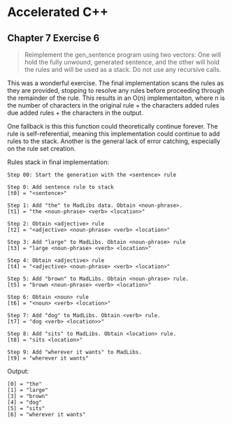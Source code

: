 # Accelerated C++
## Chapter 7 Exercise 6

>Reimplement the gen_sentence program using two vectors: One will hold the fully
>unwound, generated sentence, and the other will hold the rules and will be used as a stack.
>Do not use any recursive calls.

This was a wonderful exercise. The final implementation scans the rules as they are provided,
stopping to resolve any rules before proceeding through the remainder of the rule. This results
in an O(n) implementaiton, where n is the number of characters in the original rule + the 
characters added rules due added rules + the characters in the output.

One fallback is this this function could theoretically continue forever. The <noun-phrase> rule
is self-referential, meaning this implementation could continue to add <noun-phrase> rules to the
stack. Another is the general lack of error catching, especially on the rule set creation.

Rules stack in final implementation:
```
Step 00: Start the generation with the <sentence> rule

Step 0: Add sentence rule to stack
[t0] = "<sentence>"

Step 1: Add "the" to MadLibs data. Obtain <noun-phrase>.
[t1] = "the <noun-phrase> <verb> <location>"

Step 2: Obtain <adjective> rule
[t2] = "<adjective> <noun-phrase> <verb> <location>"

Step 3: Add "large" to MadLibs. Obtain <noun-phrase> rule
[t3] = "large <noun-phrase> <verb> <location>"

Step 4: Obtain <adjective> rule
[t4] = "<adjective> <noun-phrase> <verb> <location>"

Step 5: Add "brown" to MadLibs. Obtain <noun-phrase> rule.
[t5] = "brown <noun-phrase> <verb> <location>"

Step 6: Obtain <noun> rule
[t6] = "<noun> <verb> <location>"

Step 7: Add "dog" to MadLibs. Obtain <verb> rule.
[t7] = "dog <verb> <location>>"

Step 8: Add "sits" to MadLibs. Obtain <location> rule.
[t8] = "sits <location>"

Step 9: Add "wherever it wants" to MadLibs.
[t9] = "wherever it wants"
```

Output:
```
[0] = "the" 
[1] = "large"
[3] = "brown"
[4] = "dog"
[5] = "sits"
[6] = "wherever it wants"
```
